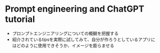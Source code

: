 # Prompt engineering and ChatGPT tutorial
- プロンプトエンジニアリングについての概観を把握する
- 紹介されているtipsを実際に試してみて、自分が作ろうとしているアプリにはどのように使用できそうか、イメージを膨らませる
